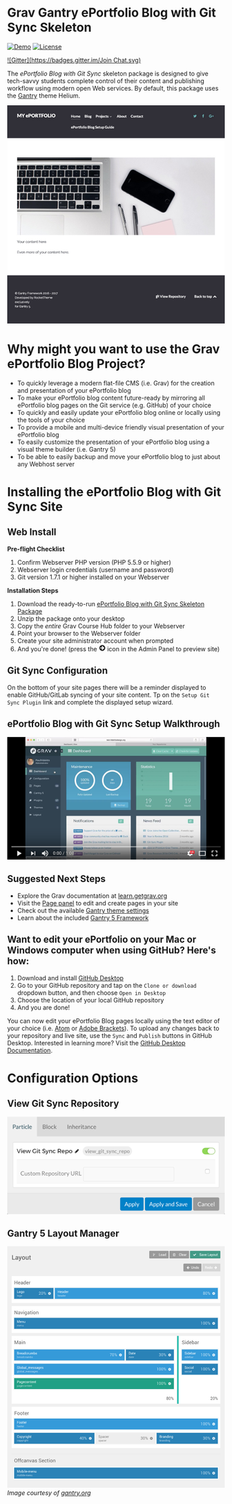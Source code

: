 # Grav Gantry ePortfolio Blog with Git Sync Skeleton

[![Demo](https://img.shields.io/badge/Demo-ePortfolioBlog-blue.svg?style=flat-square)](http://demo.hibbittsdesign.org/grav-eportfolio-blog)
[![License](https://img.shields.io/badge/License-MIT-blue.svg?style=flat-square)](https://github.com/hibbitts-design/grav-skeleton-eportfolio-blog/blob/master/LICENSE)

[![Gitter](https://badges.gitter.im/Join Chat.svg)](https://gitter.im/hibbitts-design/grav-open-edu)

The *ePortfolio Blog with Git Sync* skeleton package is designed to give tech-savvy students complete control of their content and publishing workflow using modern open Web services. By default, this package uses the [Gantry](http://gantry.org/) theme Helium.

![](screenshot.jpg)

# Why might you want to use the Grav ePortfolio Blog Project?
* To quickly leverage a modern flat-file CMS (i.e. Grav) for the creation and presentation of your ePortfolio blog
* To make your ePortfolio blog content future-ready by mirroring all ePortfolio blog pages on the Git service (e.g. GitHub) of your choice
* To quickly and easily update your ePortfolio blog online or locally using the tools of your choice
* To provide a mobile and multi-device friendly visual presentation of your ePortfolio blog
* To easily customize the presentation of your ePortfolio blog using a visual theme builder (i.e. Gantry 5)
* To be able to easily backup and move your ePortfolio blog to just about any Webhost server

# Installing the ePortfolio Blog with Git Sync Site
## Web Install
**Pre-flight Checklist**  
1. Confirm Webserver PHP version (PHP 5.5.9 or higher)  
2. Webserver login credentials (username and password)  
3. Git version 1.7.1 or higher installed on your Webserver

**Installation Steps**  
1. Download the ready-to-run [ePortfolio Blog with Git Sync Skeleton Package](http://hibbittsdesign.org/blog/downloads/grav-skeleton-eportfolio-blog-site.zip)  
2. Unzip the package onto your desktop  
3. Copy the _entire_ Grav Course Hub folder to your Webserver  
4. Point your browser to the Webserver folder  
5. Create your site administrator account when prompted  
6. And you're done! (press the ![Right Arrow Circle Icon](/assets/fa-arrow-circle-right.png) icon in the Admin Panel to preview site)  

## Git Sync Configuration
On the bottom of your site pages there will be a reminder displayed to enable GitHub/GitLab syncing of your site content. Tp on the ```Setup Git Sync Plugin``` link and complete the displayed setup wizard.

## ePortfolio Blog with Git Sync Setup Walkthrough
[![ePortfolio Blog with Git Sync Setup Walkthrough ](/assets/video.png)](http://www.youtube.com/watch?v=U0JeGfCexdY "ePortfolio Blog with Git Sync Setup Walkthrough ")  

## Suggested Next Steps
* Explore the Grav documentation at [learn.getgrav.org](http://learn.getgrav.org )
* Visit the [Page panel](../../admin/pages) to edit and create pages in your site
* Check out the available [Gantry theme settings](../../admin/gantry/)
* Learn about the included [Gantry 5 Framework](http://docs.gantry.org/)

## Want to edit your ePortfolio on your Mac or Windows computer when using GitHub? Here's how:
1. Download and install [GitHub Desktop](https://desktop.github.com/)
2. Go to your GitHub repository and tap on the `Clone or download` dropdown button, and then choose `Open in Desktop`
3. Choose the location of your local GitHub repository
4. And you are done!

You can now edit your ePortfolio Blog pages locally using the text editor of your choice (i.e. [Atom](https://atom.io/) or [Adobe Brackets](http://brackets.io/)). To upload any changes back to your repository and live site, use the `Sync` and `Publish` buttons in GitHub Desktop. Interested in learning more? Visit the [GitHub Desktop Documentation](https://help.github.com/desktop/).

# Configuration Options
## View Git Sync Repository
![](/assets/view-git-sync-repo-options.png)

## Gantry 5 Layout Manager
![](/assets/layout-manager.png)
_Image courtesy of [gantry.org](http://gantry.org/)_
